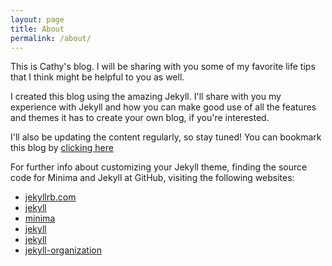 ```yaml
---
layout: page
title: About
permalink: /about/
---
```


This is Cathy's blog. I will be sharing with you some of my favorite life tips that I think might be helpful to you as well.

I created this blog using the amazing Jekyll. I'll share with you my experience with Jekyll and how you can make good use of all the features and themes it has to create your own blog, if you're interested.

I'll also be updating the content regularly, so stay tuned! You can bookmark this blog by [clicking here](https://cathymariza.github.io/blog/)

For further info about customizing your Jekyll theme, finding the source code for Minima and Jekyll at GitHub, visiting the following websites:

* [jekyllrb.com](https://jekyllrb.com/)
* [jekyll](jekyll-organization)
* [minima](https://github.com/jekyll/minima)
* [jekyll](jekyll-organization)
* [jekyll](https://github.com/jekyll/jekyll)
* [jekyll-organization](https://github.com/jekyll)
